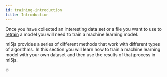 ```yaml
---
id: training-introduction
title: Introduction
---
```


Once you have collected an interesting data set or a file you want to use to [retrain](http://localhost:3000/docs/FeatureExtractor) a model you will need to train a machine learning model. 

ml5js provides a series of different methods that work with different types of algorithms. In this section you will learn how to train a machine learning model with your own dataset and then use the results of that process in ml5js.

🔥